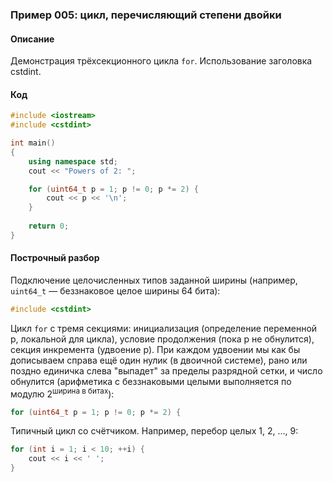 ### Пример 005: цикл, перечисляющий степени двойки

#### Описание

Демонстрация трёхсекционного цикла `for`. Использование заголовка cstdint.

#### Код

```cpp
#include <iostream>
#include <cstdint>

int main()
{
    using namespace std;
    cout << "Powers of 2: ";

    for (uint64_t p = 1; p != 0; p *= 2) {
        cout << p << '\n';
    }
    
    return 0;
}
```

#### Построчный разбор

Подключение целочисленных типов заданной ширины (например, `uint64_t` — беззнаковое целое ширины 64 бита):

```cpp
#include <cstdint>
```

Цикл `for` с тремя секциями: инициализация (определение переменной p, локальной для цикла), условие продолжения (пока p не обнулится), секция инкремента (удвоение p). При каждом удвоении мы как бы дописываем справа ещё один нулик (в двоичной системе), рано или поздно единичка слева "выпадет" за пределы разрядной сетки, и число обнулится (арифметика с беззнаковыми целыми выполняется по модулю 2<sup>ширина в битах</sup>):

```cpp
for (uint64_t p = 1; p != 0; p *= 2) {
```

Типичный цикл со счётчиком. Например, перебор целых 1, 2, ..., 9:

```cpp
for (int i = 1; i < 10; ++i) {
    cout << i << ' ';
}
```